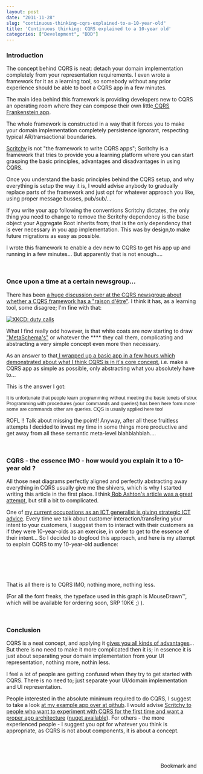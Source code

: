 ```yaml
---
layout: post
date: "2011-11-28"
slug: "continuous-thinking-cqrs-explained-to-a-10-year-old"
title: 'Continuous thinking: CQRS explained to a 10-year old'
categories: ["Development", "DDD"]
---
```


<h3>Introduction</h3>
<p>The concept behind CQRS is neat: detach your domain implementation completely from your representation requirements. I even wrote a framework for it&nbsp;as a learning tool, so somebody without any prior experience should be able to boot a CQRS app in a few minutes.</p>
<p>The main idea behind this framework is providing developers new to CQRS an operating room where they can compose their own little<a href="https://youtu.be/xos2MnVxe-c" target="_blank"> CQRS Frankenstein app</a>.</p>
<p>The whole framework is constructed in a way that it forces you to make your domain implementation completely persistence ignorant, respecting typical AR/transactional boundaries.</p>
<p><a href="https://github.com/ToJans/Scritchy/wiki" target="_blank">Scritchy</a> is not "the framework to write CQRS apps"; Scritchy is a framework that tries to provide you a learning platform where you can start grasping the basic principles, advantages and disadvantages in using CQRS.</p>
<p>Once you understand the basic principles behind the CQRS setup, and why everything is setup the way it is, I would advise anybody to gradually replace parts of the framework and just opt for whatever approach you like, using proper message busses, pub/sub/...&nbsp;</p>
<p>If you write your app following the conventions Scritchy dictates, the only thing you need to change to remove the Scritchy dependency is the base object your Aggregate Root inherits from; that is the only dependency that is ever necessary in you app implementation. This was by design,to make future migrations as easy as possible.</p>
<p>I wrote this framework to enable a dev new to CQRS to get his app up and running in a few minutes... But apparently that is not enough....</p>
<p></p>
<p>&nbsp;</p>
<h3>Once upon a time at a certain newsgroup...</h3>
<p>There has been <a href="https://groups.google.com/forum/#!topic/dddcqrs/cSgPPgMFEq8" target="_blank">a huge discussion over at the CQRS newsgroup about whether a CQRS framework has a "raison d'&ecirc;tre"</a>. I think it has, as a learning tool, some disagree; I'm fine with that:</p>
<p><a href="https://xkcd.com/386/" target="_blank"><img src="https://imgs.xkcd.com/comics/duty_calls.png" alt="XKCD: duty calls" /></a></p>
<p>What I find really odd however, is that white coats are now starting to draw <a href="https://groups.google.com/forum/#!topic/dddcqrs/XAq0lCyLDs4" target="_blank">"MetaSchema's"</a> or whatever the **** they call them, complicating and abstracting a very simple concept even more then necessary.</p>
<p>As an answer to that<a href="https://github.com/ToJans/MinimalisticCQRS/blob/master/MinimalisticCQRS/MiniCQRS.cs" target="_blank"> I wrapped up a basic app in a few hours which demonstrated about what I think CQRS is in it's core concept</a>, i.e. make a CQRS app as simple as possible, only abstracting what you absolutely have to...</p>
<p>This is the answer I got:</p>
<pre><span style="color: #222222; font-family: Arial, Helvetica, sans-serif; font-size: 13px;">It is unfortunate that people learn programming without meeting the basic tenets of structured programming.&nbsp;
</span><span style="color: #222222; font-family: Arial, Helvetica, sans-serif; font-size: 13px;">Programming with procedures (your commands and queries) has been here form more then 30 decades,&nbsp;
</span><span style="color: #222222; font-family: Arial, Helvetica, sans-serif; font-size: 13px;">some are commands other are queries. CQS is usually applied here too!</span></pre>
<p>ROFL !! Talk about missing the point!! Anyway, after all these fruitless attempts I decided to invest my time in some things more productive and get away from all these semantic meta-level blahblahblah....</p>
<p>&nbsp;</p>
<h3>CQRS - the essence IMO - how would you explain it to a 10-year old ?</h3>
<p>All those neat diagrams perfectly aligned and perfectly abstracting away everything in CQRS usually give me the shivers, which is why I started writing this article in the first place. I think<a href="https://codeofrob.com/archive/2011/09/28/cqrs-is-too-complicated" target="_blank"> Rob Ashton's article was a great attempt</a>, but still a bit to complicated.</p>
<p>One of <a href="https://www.linkedin.com/in/tomjanssens" target="_blank">my current occupations as an ICT generalist is giving strategic ICT advice</a>. Every time we talk about customer interaction/transfering your intent to your customers, I suggest them to interact with their customers as if they were 10-year-olds as an exercise, in order to get to the essence of their intent... So I decided to dogfood this approach, and here is my attempt to explain CQRS to my 10-year-old audience:</p>
<p>&nbsp;</p>
<p><img src="https://www.corebvba.be/blog/image.axd?picture=2011%2f11%2fCQRS10YO.png" alt="" /></p>
<p>&nbsp;</p>
<p>That is all there is to CQRS IMO, nothing more, nothing less.</p>
<p>(For all the font freaks, the typeface used in this graph is MouseDrawn&trade;, which will be available for ordering soon, SRP 10K&euro; ;) ).</p>
<p>&nbsp;</p>
<h3>Conclusion</h3>
<p>CQRS is a neat concept, and applying it <a href="/posts/My-CQRS-Cookbook/">gives you all kinds of advantages</a>... But there is no need to make it more complicated then it is; in essence it is just about separating your domain implementation from your UI representation, nothing more, nothin less.&nbsp;</p>
<p>I feel a lot of people are getting confused when they try to get started with CQRS. There is no need to; just separate your UI/domain implementation and UI representation.</p>
<p>People interested in the absolute minimum required to do CQRS, I suggest to take a look <a href="https://github.com/ToJans/MinimalisticCQRS/blob/master/MinimalisticCQRS/MiniCQRS.cs" target="_blank">at my example app over at github</a>. I would advise <a href="https://github.com/ToJans/Scritchy" target="_blank">Scritchy to people who want to experiment with CQRS for the first time and want a proper app architecture</a>&nbsp;(<a href="https://nuget.org/List/Packages/Scritchy" target="_blank">nuget available</a>). For others - the more experienced people - I suggest you opt for whatever you think is appropriate, as CQRS is not about components, it is about a concept.</p>
<p>&nbsp;</p>
<p>&nbsp;</p><div style="text-align:right"><a class="addthis_button" href="https://www.addthis.com/bookmark.php?v=250&amp;pub=xa-4aec37702e3161d4"><img src="https://s7.addthis.com/static/btn/v2/lg-share-en.gif" width="125" height="16" alt="Bookmark and Share" style="border:0"/></a><script type="text/javascript" src="https://s7.addthis.com/js/250/addthis_widget.js#pub=xa-4aec37702e3161d4"></script></div>
